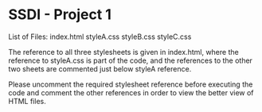 # SSDI - Project 1
List of Files:
    index.html
    styleA.css
    styleB.css
    styleC.css

The reference to all three stylesheets is given in index.html, where the reference to styleA.css is part of the code, and the references to the other two sheets are commented just below styleA reference.

Please uncomment the required stylesheet reference before executing the code and comment the other references in order to view the better view of HTML files.
